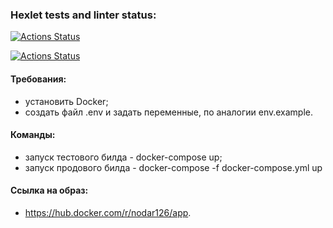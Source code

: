 ### Hexlet tests and linter status:
[![Actions Status](https://github.com/Idvri/docker-project-74/actions/workflows/hexlet-check.yml/badge.svg)](https://github.com/Idvri/docker-project-74/actions)

[![Actions Status](https://github.com/Idvri/docker-project-74/actions/workflows/push.yml/badge.svg)](https://github.com/Idvri/docker-project-74/actions)

#### Требования:

- установить Docker;
- создать файл .env и задать переменные, по аналогии env.example.

#### Команды:

- запуск тестового билда - docker-compose up;
- запуск продового билда - docker-compose -f docker-compose.yml up

#### Ссылка на образ:

- https://hub.docker.com/r/nodar126/app.